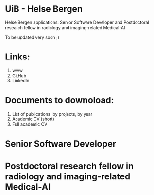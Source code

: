 # UiB - Helse Bergen
Helse Bergen applications: Senior Software Developer and Postdoctoral research fellow in radiology and imaging-related Medical-AI

To be updated very soon ;) 

# Links:
1. www
2. GitHub
3. LinkedIn

# Documents to downoload:
1. List of publications: by projects, by year
2. Academic CV (short)
3. Full academic CV

# Senior Software Developer 

# Postdoctoral research fellow in radiology and imaging-related Medical-AI
